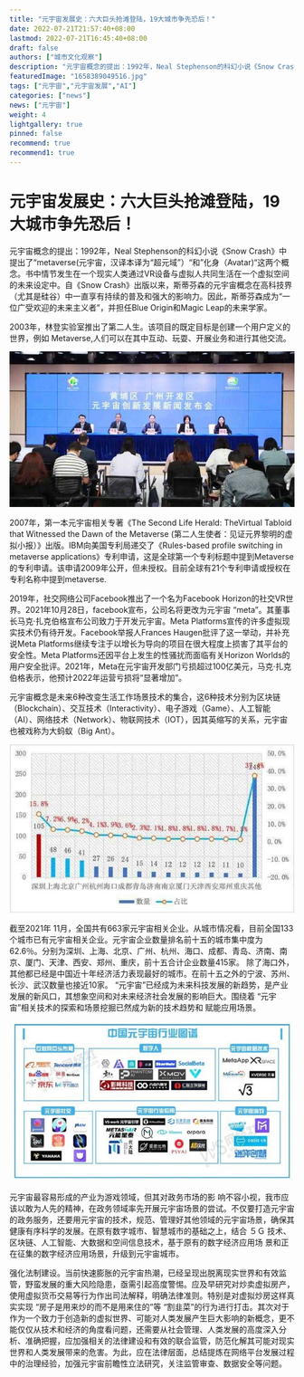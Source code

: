 ```yaml
---
title: "元宇宙发展史：六大巨头抢滩登陆，19大城市争先恐后！"
date: 2022-07-21T21:57:40+08:00
lastmod: 2022-07-21T16:45:40+08:00
draft: false
authors: ["城市文化观察"]
description: "元宇宙概念的提出：1992年，Neal Stephenson的科幻小说《Snow Crash》中提出了“metaverse(元宇宙，汉译本译为“超元域”）“和”化身（Avatar)“这两个概念。"
featuredImage: "1658389049516.jpg"
tags: ["元宇宙","元宇宙发展","AI"]
categories: ["news"]
news: ["元宇宙"]
weight: 4
lightgallery: true
pinned: false
recommend: true
recommend1: true
---
```


# 元宇宙发展史：六大巨头抢滩登陆，19大城市争先恐后！

元宇宙概念的提出：1992年，Neal Stephenson的科幻小说《Snow Crash》中提出了“metaverse(元宇宙，汉译本译为“超元域”）“和”化身（Avatar)“这两个概念。书中情节发生在一个现实人类通过VR设备与虚拟人共同生活在一个虚拟空间的未来设定中。自《Snow Crash》出版以来，斯蒂芬森的元宇宙概念在高科技界（尤其是硅谷）中一直享有持续的普及和强大的影响力。因此，斯蒂芬森成为“一位广受欢迎的未来主义者”，并担任Blue Origin和Magic Leap的未来学家。

2003年，林登实验室推出了第二人生。该项目的既定目标是创建一个用户定义的世界，例如 Metaverse,人们可以在其中互动、玩耍、开展业务和进行其他交流。

![1](1658367032746.jpg)

2007年，第一本元宇宙相关专著《The Second Life Herald: TheVirtual Tabloid that Witnessed the Dawn of the Metaverse (第二人生使者：见证元界黎明的虚拟小报）》出版。IBM向美国专利局递交了《Rules-based profile switching in metaverse applications》专利申请，这是全球第一个专利标题中提到Metaverse的专利申请。该申请2009年公开，但未授权。目前全球有21个专利申请或授权在专利名称中提到metaverse.

2019年，社交网络公司Facebook推出了一个名为Facebook Horizon的社交VR世界。2021年10月28日，facebook宣布，公司名将更改为元宇宙 “meta”。其董事长马克·扎克伯格宣布公司致力于开发元宇宙。Meta Platforms宣传的许多虚拟现实技术仍有待开发。Facebook举报人Frances Haugen批评了这一举动，并补充说Meta Platforms继续专注于以增长为导向的项目在很大程度上损害了其平台的安全性。Meta Platforms还因平台上发生的性骚扰而面临有关Horizon Worlds的用户安全批评。2021年，Meta在元宇宙开发部门亏损超过100亿美元，马克·扎克伯格表示，他预计2022年运营亏损将“显著增加”。

元宇宙概念是未来6种改变生活工作场景技术的集合，这6种技术分别为区块链（Blockchain）、交互技术（Interactivity）、电子游戏（Game）、人工智能（AI）、网络技术（Network）、物联网技术（IOT），因其英缩写的关系，元宇宙也被戏称为大蚂蚁（Big Ant）。

![2](1658367210384.jpg)

截至2021年 11月，全国共有663家元宇宙相关企业。从城市情况看，目前全国133个城市已有元宇宙相关企业。元宇宙企业数量排名前十五的城市集中度为62.6％。分别为深圳、上海、北京、广州、杭州、海口、成都、青岛、济南、南京、厦门、天津、西安、郑州、重庆，前十五合计企业数量415家。 除了海口外，其他都已经是中国近十年经济活力表现最好的城市。在前十五之外的宁波、苏州、长沙、武汉数量也接近10家。 “元宇宙”已经成为未来科技发展的新趋势，是产业发展的新风口，其想象空间和对未来经济社会发展的影响巨大。围绕着 “元宇宙”相关技术的探索和场景挖掘已然成为新的技术趋势和 赋能应用场景。

![3](1658367333088.jpg)

元宇宙最容易形成的产业为游戏领域，但其对政务市场的影 响不容小视，我市应该以敢为人先的精神，在政务领域率先开展元宇宙场景的尝试。不仅要打造元宇宙的政务服务，还要用元宇宙的技术，规范、管理好其他领域的元宇宙场景，确保其健康有序科学的发展。在原有数字城市、智慧城市的基础之上，结合 ５Ｇ 技术、区块链、人工智能、大数据和空间信息技术，基于原有的数字经济应用场 景和正在征集的数字经济应用场景，升级到元宇宙城市。

强化法制建设。当前快速膨胀的元宇宙热潮，已经呈现出脱离现实世界和有效监管，野蛮发展的重大风险隐患，亟需引起高度警惕。应及早研究对炒卖虚拟房产，使用虚拟货币交易等行为作出司法解释，明确法律准则。特别是对虚拟炒房这样真实实现 “房子是用来炒的而不是用来住的”等 “割韭菜”的行为进行打击。其次对于作为一个致力于创造新的虚拟世界、可能对人类发展产生巨大影响的新概念，更不能仅仅从技术和经济的角度看问题，还需要从社会管理、人类发展的高度深入分析、准确把握，应加强相关的法律建设和有效的联合监管，防范化解其可能对现实世界和人类发展带来的危害。为此，应在法律层面，总结提炼在网络平台发展过程中的治理经验，加强元宇宙前瞻性立法研究，关注监管审查、数据安全等问题。